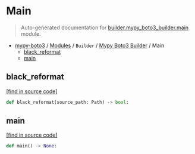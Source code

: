 # Main

> Auto-generated documentation for [builder.mypy_boto3_builder.main](https://github.com/vemel/mypy_boto3/blob/master/builder/mypy_boto3_builder/main.py) module.

- [mypy-boto3](../../README.md#mypy_boto3) / [Modules](../../MODULES.md#mypy-boto3-modules) / `Builder` / [Mypy Boto3 Builder](index.md#mypy-boto3-builder) / Main
    - [black_reformat](#black_reformat)
    - [main](#main)

## black_reformat

[[find in source code]](https://github.com/vemel/mypy_boto3/blob/master/builder/mypy_boto3_builder/main.py#L13)

```python
def black_reformat(source_path: Path) -> bool:
```

## main

[[find in source code]](https://github.com/vemel/mypy_boto3/blob/master/builder/mypy_boto3_builder/main.py#L19)

```python
def main() -> None:
```
